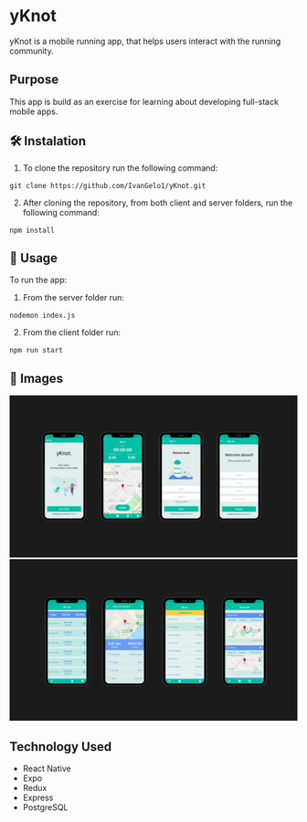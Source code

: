 # yKnot

yKnot is a mobile running app, that helps users interact with the running community.

## Purpose

This app is build as an exercise for learning about developing full-stack mobile apps.

## 🛠 Instalation
1. To clone the repository run the following command:
  ```
  git clone https://github.com/IvanGelo1/yKnot.git
  ```
2. After cloning the repository, from both client and server folders, run the following command:
```
npm install
```

## 🚀 Usage
To run the app:
1. From the server folder run:
  ```
  nodemon index.js
  ```
2. From the client folder run:
  ```
  npm run start
  ```

## 📸 Images
<img src="/assets/yKnot1.png" alt="yKnot"/>
<img src="/assets/yKnot2.png" alt="yKnot"/>

## Technology Used

* React Native
* Expo
* Redux
* Express
* PostgreSQL

